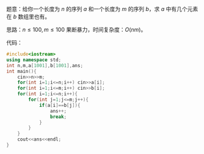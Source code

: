 题意：给你一个长度为 $n$ 的序列 $a$ 和一个长度为 $m$ 的序列 $b$，求 $a$ 中有几个元素在 $b$ 数组里也有。

思路：$n\leq 100,m\leq 100$ 果断暴力，时间复杂度：$O(nm)$。

代码：

```cpp
#include<iostream>
using namespace std;
int n,m,a[1001],b[1001],ans;
int main(){
    cin>>n>>m;
    for(int i=1;i<=n;i++) cin>>a[i];
    for(int i=1;i<=m;i++) cin>>b[i];
    for(int i=1;i<=n;i++){
        for(int j=1;j<=m;j++){
            if(a[i]==b[j]){
                ans++;
                break;
            }
        }
    }
    cout<<ans<<endl;
}
```
